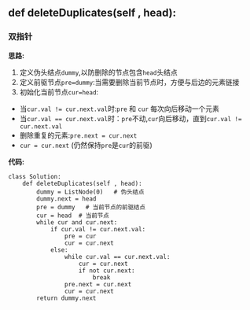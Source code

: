## def deleteDuplicates(self , head):
### 双指针

**思路:**
1. 定义伪头结点`dummy`,以防删除的节点包含`head`头结点
2. 定义前驱节点`pre=dummy`:当需要删除当前节点时，方便与后边的元素链接
3. 初始化当前节点`cur=head`:
* 当`cur.val != cur.next.val`时:`pre` 和 `cur` 每次向后移动一个元素
* 当`cur.val == cur.next.val`时：`pre`不动,`cur`向后移动，直到`cur.val != cur.next.val`
* 删除重复的元素:`pre.next = cur.next`
* `cur = cur.next` (仍然保持`pre`是`cur`的前驱)

**代码:**
```
class Solution:
    def deleteDuplicates(self , head):
        dummy = ListNode(0)   # 伪头结点
        dummy.next = head
        pre = dummy   # 当前节点的前驱结点
        cur = head  # 当前节点
        while cur and cur.next:
            if cur.val != cur.next.val:
                pre = cur
                cur = cur.next
            else:
                while cur.val == cur.next.val:
                    cur = cur.next
                    if not cur.next:
                        break
                pre.next = cur.next
                cur = cur.next
        return dummy.next
```